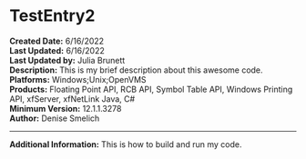 # TestEntry2<br />
**Created Date:** 6/16/2022<br />
**Last Updated:** 6/16/2022<br />
**Last Updated by:** Julia Brunett<br />
**Description:** This is my brief description about this awesome code.<br />
**Platforms:** Windows;Unix;OpenVMS<br />
**Products:** Floating Point API, RCB API, Symbol Table API, Windows Printing API, xfServer, xfNetLink Java, C#<br />
**Minimum Version:** 12.1.1.3278<br />
**Author:** Denise Smelich
<hr>

**Additional Information:** This is how to build and run my code.
